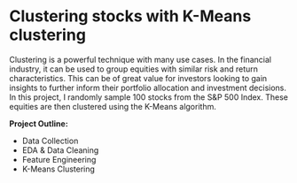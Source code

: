 # Clustering stocks with K-Means clustering
Clustering is a powerful technique with many use cases. In the financial industry, it can be used to group equities with similar risk and return characteristics. This can be of great value for investors looking to gain insights to further inform their portfolio allocation and investment decisions. In this project, I randomly sample 100 stocks from the S&P 500 Index. These equities are then clustered using the K-Means algorithm.

**Project Outline:**
* Data Collection
* EDA & Data Cleaning
* Feature Engineering
* K-Means Clustering
